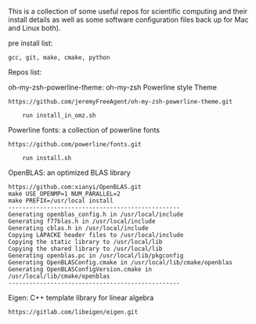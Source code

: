 This is a collection of some useful repos for scientific computing and their install details as well as some software configuration files back up for Mac and Linux both).

pre install list:

	gcc, git, make, cmake, python

Repos list:

oh-my-zsh-powerline-theme: oh-my-zsh Powerline style Theme

	https://github.com/jeremyFreeAgent/oh-my-zsh-powerline-theme.git

		run install_in_omz.sh

Powerline fonts: a collection of powerline fonts

	https://github.com/powerline/fonts.git
		
		run install.sh

OpenBLAS: an optimized BLAS library
	
	https://github.com:xianyi/OpenBLAS.git
	make USE_OPENMP=1 NUM_PARALLEL=2
	make PREFIX=/usr/local install
	-------------------------------------------------
	Generating openblas_config.h in /usr/local/include
	Generating f77blas.h in /usr/local/include
	Generating cblas.h in /usr/local/include
	Copying LAPACKE header files to /usr/local/include
	Copying the static library to /usr/local/lib
	Copying the shared library to /usr/local/lib
	Generating openblas.pc in /usr/local/lib/pkgconfig
	Generating OpenBLASConfig.cmake in /usr/local/lib/cmake/openblas
	Generating OpenBLASConfigVersion.cmake in /usr/local/lib/cmake/openblas
	-------------------------------------------------

Eigen: C++ template library for linear algebra
	
	https://gitlab.com/libeigen/eigen.git
	
